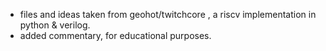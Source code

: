 * files and ideas taken from geohot/twitchcore , a riscv implementation in python & verilog.
* added commentary, for educational purposes.
